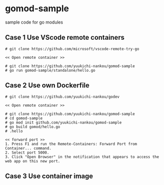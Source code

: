 # gomod-sample
sample code for go modules


## Case 1 Use VScode remote containers 

``` 
# git clone https://github.com/microsoft/vscode-remote-try-go

<< Open remote container >>

# git clone https://github.com/yuukichi-nankou/gomod-sample
# go run gomod-sample/standalone/hello.go 
``` 


## Case 2 Use own Dockerfile   
``` 
# git clone https://github.com/yuukichi-nankou/godev

<< Open remote container >>

# git clone https://github.com/yuukichi-nankou/gomod-sample
# cd gomod-sample
# go mod init github.com/yuukichi-nankou/gomod-sample
# go build gomod/hello.go 
# .hello

<< forward port >>
1. Press F1 and run the Remote-Containers: Forward Port from Container... command.
2. Select port 5000.
3. Click "Open Browser" in the notification that appears to access the web app on this new port.
``` 

## Case 3 Use container image
```

```
